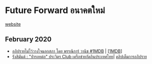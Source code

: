 # Future Forward อนาคตใหม่

[website](https://futureforwardparty.org/)

## February 2020

- [อภิปรายไม่ไว้วางใจนอกสภา โดย พรรณิการ์ วานิช #1MDB](https://futureforwardparty.org/?page_id=10624) | [[1MDB]]
- [รังสิมันต์ : "ป่ารอยต่อ" ประวิตร Club เครือข่ายกัดกินประเทศไทย](https://futureforwardparty.org/?p=10808)| [คลิปเต็มการอภิปราย](https://www.youtube.com/watch?v=9Wa_kOyY1sY&feature=emb_title)

[//begin]: # "Autogenerated link references for markdown compatibility"
[1MDB]: 1MDB "1MDB"
[//end]: # "Autogenerated link references"